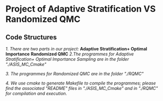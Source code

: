 # Project of Adaptive Stratification VS Randomized QMC
## Code Structures
*1. There are two parts in our project:*
**Adaptive Stratification+ Optimal Importance**
**Randomized QMC**
*2.The programmes for Adaptive Stratification+ Optimal Importance Sampling are in the folder "./ASIS_MC_Cmake"*

*3. The programmes for Randomized QMC are in the folder "./RQMC"*

*4. We use cmake to generate Makefile to compile the programmes; please find the associated "README" files in "./ASIS_MC_Cmake" and in "./RQMC" for compilation and execution.*
